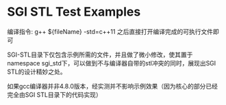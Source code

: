 # SGI STL Test Examples

编译指令: g++ ${fileName} -std=c++11
之后直接打开编译完成的可执行文件即可

SGI-STL目录下仅包含示例所需的文件，并且做了微小修改，使其置于namespace sgi_std下，可以做到不与编译器自带的stl冲突的同时，展现出SGI STL的设计精妙之处。

如果gcc编译器并非4.8.0版本，经实测并不影响示例效果（因为核心的部分已经完全由SGI STL目录下的代码实现）
